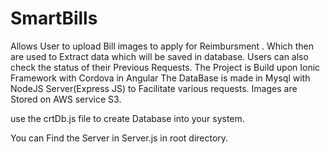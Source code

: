 # SmartBills

Allows User to upload Bill images to apply for Reimbursment .
Which then are used to Extract data which will be saved in database.
Users can also check the status of their Previous Requests.
The Project is Build upon Ionic Framework with Cordova in Angular
The DataBase is made in Mysql with NodeJS Server(Express JS) to Facilitate various requests.
Images are Stored on AWS service S3.

use the crtDb.js file to create Database into your system.

You can Find the Server in Server.js in root directory.  


